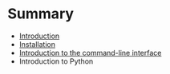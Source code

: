 # Summary

* [Introduction](README.md)
* [Installation](installation/README.md)
* [Introduction to the command-line interface](intro_to_command_line/README.md)
* Introduction to Python

